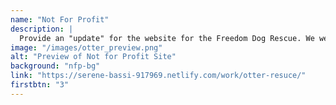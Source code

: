 ```yaml
---
name: "Not For Profit"
description: |
  Provide an "update" for the website for the Freedom Dog Rescue. We were tasked with finding a "bad" website or one in need of a revamp and update it. As well, we were told to be creative with our animal picks.
image: "/images/otter_preview.png"
alt: "Preview of Not for Profit Site"
background: "nfp-bg"
link: "https://serene-bassi-917969.netlify.com/work/otter-resuce/"
firstbtn: "3"
---
```


